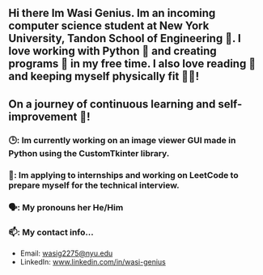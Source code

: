 ## Hi there Im Wasi Genius. Im an incoming computer science student at New York University, Tandon School of Engineering 🗽. I love working with Python 🐍 and creating programs 💾 in my free time. I also love reading 📖 and keeping myself physically fit 🏃🏾! 

## On a journey of continuous learning and self-improvement 🌅!

### 🕒: Im currently working on an image viewer GUI made in Python using the CustomTkinter library. 
### 📃: Im applying to internships and working on LeetCode to prepare myself for the technical interview.
### 🗣️: My pronouns her He/Him
### 📫: My contact info...  
  - Email: wasig2275@nyu.edu
  - LinkedIn: www.linkedin.com/in/wasi-genius
